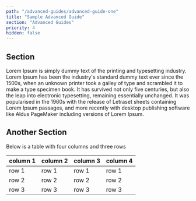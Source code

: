 ```yaml
---
path: "/advanced-guides/advanced-guide-one"
title: "Sample Advanced Guide"
section: "Advanced Guides"
priority: 4
hidden: false
---
```


## Section

Lorem Ipsum is simply dummy text of the printing and typesetting industry. Lorem Ipsum has been the industry's standard dummy text ever since the 1500s, when an unknown printer took a galley of type and scrambled it to make a type specimen book. It has survived not only five centuries, but also the leap into electronic typesetting, remaining essentially unchanged. It was popularised in the 1960s with the release of Letraset sheets containing Lorem Ipsum passages, and more recently with desktop publishing software like Aldus PageMaker including versions of Lorem Ipsum.

## Another Section

Below is a table with four columns and three rows

|column 1|column 2|column 3|column 4|
|---|---|---|---|
|row 1|row 1|row 1|row 1|
|row 2|row 2|row 2|row 2|
|row 3|row 3|row 3|row 3|
